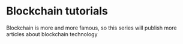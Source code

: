 # Blockchain tutorials

Blockchain is more and more famous, so this series will publish more articles about blockchain technology

